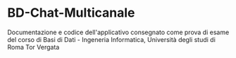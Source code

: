 # BD-Chat-Multicanale

Documentazione e codice dell'applicativo consegnato come prova di esame del corso di Basi di Dati - Ingeneria Informatica, Università degli studi di Roma Tor Vergata
